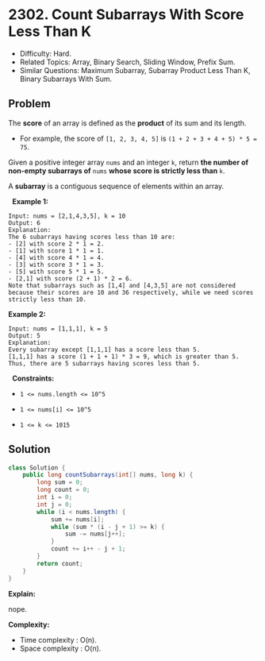 # 2302. Count Subarrays With Score Less Than K

- Difficulty: Hard.
- Related Topics: Array, Binary Search, Sliding Window, Prefix Sum.
- Similar Questions: Maximum Subarray, Subarray Product Less Than K, Binary Subarrays With Sum.

## Problem

The **score** of an array is defined as the **product** of its sum and its length.


	
- For example, the score of ```[1, 2, 3, 4, 5]``` is ```(1 + 2 + 3 + 4 + 5) * 5 = 75```.


Given a positive integer array ```nums``` and an integer ```k```, return **the **number of non-empty subarrays** of** ```nums``` **whose score is **strictly less** than** ```k```.

A **subarray** is a contiguous sequence of elements within an array.

 
**Example 1:**

```
Input: nums = [2,1,4,3,5], k = 10
Output: 6
Explanation:
The 6 subarrays having scores less than 10 are:
- [2] with score 2 * 1 = 2.
- [1] with score 1 * 1 = 1.
- [4] with score 4 * 1 = 4.
- [3] with score 3 * 1 = 3. 
- [5] with score 5 * 1 = 5.
- [2,1] with score (2 + 1) * 2 = 6.
Note that subarrays such as [1,4] and [4,3,5] are not considered because their scores are 10 and 36 respectively, while we need scores strictly less than 10.
```

**Example 2:**

```
Input: nums = [1,1,1], k = 5
Output: 5
Explanation:
Every subarray except [1,1,1] has a score less than 5.
[1,1,1] has a score (1 + 1 + 1) * 3 = 9, which is greater than 5.
Thus, there are 5 subarrays having scores less than 5.
```

 
**Constraints:**


	
- ```1 <= nums.length <= 10^5```
	
- ```1 <= nums[i] <= 10^5```
	
- ```1 <= k <= 1015```



## Solution

```java
class Solution {
    public long countSubarrays(int[] nums, long k) {
        long sum = 0;
        long count = 0;
        int i = 0;
        int j = 0;
        while (i < nums.length) {
            sum += nums[i];
            while (sum * (i - j + 1) >= k) {
                sum -= nums[j++];
            }
            count += i++ - j + 1;
        }
        return count;
    }
}
```

**Explain:**

nope.

**Complexity:**

* Time complexity : O(n).
* Space complexity : O(n).
